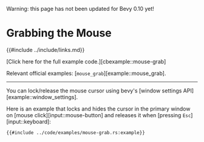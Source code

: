 Warning: this page has not been updated for Bevy 0.10 yet!

# Grabbing the Mouse

{{#include ../include/links.md}}

[Click here for the full example code.][cbexample::mouse-grab]

Relevant official examples:
[`mouse_grab`][example::mouse_grab].

---

You can lock/release the mouse cursor using bevy's [window settings
API][example::window_settings].

Here is an example that locks and hides the cursor in the primary window
on [mouse click][input::mouse-button] and releases it when [pressing
`Esc`][input::keyboard]:

```rust,no_run,noplayground
{{#include ../code/examples/mouse-grab.rs:example}}
```
